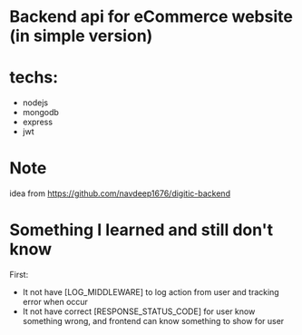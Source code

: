 # Backend api for eCommerce website (in simple version)

# techs:

- nodejs
- mongodb
- express
- jwt

# Note

idea from https://github.com/navdeep1676/digitic-backend

# Something I learned and still don't know

First:

- It not have [LOG_MIDDLEWARE] to log action from user and tracking error when occur
- It not have correct [RESPONSE_STATUS_CODE] for user know something wrong, and frontend can know something to show for user
